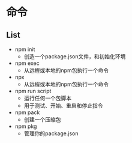 # 命令
## List
- npm init
	- 创造一个package.json文件，和初始化环境
- npm exec
	- 从远程或本地的npm包执行一个命令
- npx
	- 从远程或本地的npm包执行一个命令
- npm run script
	- 运行任何一个包脚本
	- 用于测试、开始、重启和停止指令
- npm pack
	- 创建一个压缩包	
- npm pkg
	- 管理你的package.json	